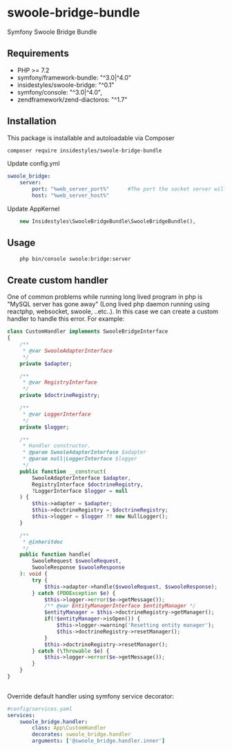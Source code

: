 # swoole-bridge-bundle
Symfony Swoole Bridge Bundle

## Requirements

* PHP >= 7.2
* symfony/framework-bundle: "^3.0|^4.0"
* insidestyles/swoole-bridge: "^0.1"
* symfony/console: "^3.0|^4.0",
* zendframework/zend-diactoros: "^1.7"


## Installation

This package is installable and autoloadable via Composer 

```sh
composer require insidestyles/swoole-bridge-bundle
```
Update config.yml
```yaml
swoole_bridge:
    server:
        port: "%web_server_port%"      #The port the socket server will listen on
        host: "%web_server_host%"
```
Update AppKernel
```php
    new Insidestyles\SwooleBridgeBundle\SwooleBridgeBundle(),
```

## Usage

```sh
    php bin/console swoole:bridge:server
```

## Create custom handler
One of common problems while running long lived program in php is "MySQL server has gone away" (Long lived php 
daemon running using reactphp, websocket, swoole, ..etc..). 
In this case we can create a custom handler to handle this error. For example:

```php
class CustomHandler implements SwooleBridgeInterface
{    
    /**
     * @var SwooleAdapterInterface
     */
    private $adapter;

    /**
     * @var RegistryInterface
     */
    private $doctrineRegistry;

    /**
     * @var LoggerInterface
     */
    private $logger;

    /**
     * Handler constructor.
     * @param SwooleAdapterInterface $adapter
     * @param null|LoggerInterface $logger
     */
    public function __construct(
        SwooleAdapterInterface $adapter,
        RegistryInterface $doctrineRegistry,
        ?LoggerInterface $logger = null
    ) {
        $this->adapter = $adapter;
        $this->doctrineRegistry = $doctrineRegistry;
        $this->logger = $logger ?? new NullLogger();
    }

    /**
     * @inheritdoc
     */
    public function handle(
        SwooleRequest $swooleRequest,
        SwooleResponse $swooleResponse
    ): void {
        try {
            $this->adapter->handle($swooleRequest, $swooleResponse);
        } catch (PDOException $e) {
            $this->logger->error($e->getMessage());
            /** @var EntityManagerInterface $entityManager */
            $entityManager = $this->doctrineRegistry->getManager();
            if(!$entityManager->isOpen()) {
                $this->logger->warning('Resetting entity manager');
                $this->doctrineRegistry->resetManager();
            }
            $this->doctrineRegistry->resetManager();
        } catch (\Throwable $e) {
            $this->logger->error($e->getMessage());
        }
    }
}
    
```

Override default handler using symfony service decorator:
 
```yml 
#config/services.yaml
services:
    swoole_bridge.handler:
        class: App\CustomHandler
        decorates: swoole_bridge.handler
        arguments: ['@swoole_bridge.handler.inner']
